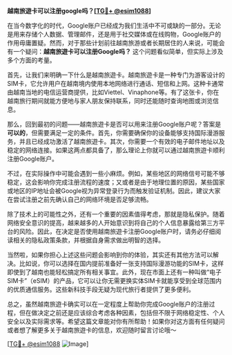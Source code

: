 **越南旅遊卡可以注册google吗？[[TG💪+ @esim1088](https://t.me/s/esim1088)]**

在当今数字化的时代，Google账户已经成为我们生活中不可或缺的一部分。无论是用来存储个人数据、管理邮件，还是用于社交媒体或在线购物，Google账户的作用毋庸置疑。然而，对于那些计划前往越南旅游或者长期居住的人来说，可能会有一个疑问：**越南旅遊卡可以注册Google吗？** 这个问题看似简单，但实际上涉及多个方面的考量。

首先，让我们来明确一下什么是越南旅遊卡。越南旅遊卡是一种专门为游客设计的SIM卡，它允许用户在越南境内使用本地网络进行通话、短信和上网。这种卡通常由越南当地的电信运营商提供，比如Viettel、Vinaphone等。有了这张卡，你在越南旅行期间就能方便地与家人朋友保持联系，同时还能随时查询地图或浏览信息。

那么，回到最初的问题——越南旅遊卡是否可以用来注册Google账户呢？答案是**可以的**，但需要满足一定的条件。首先，你需要确保你的设备能够支持国际漫游服务，并且已经成功激活了越南旅遊卡。其次，你需要一个有效的电子邮件地址以及稳定的网络连接。如果这两点都具备了，那么理论上你就可以通过越南旅遊卡顺利注册Google账户。

不过，在实际操作中可能会遇到一些小麻烦。例如，某些地区的网络信号可能不够稳定，这会影响你完成注册流程的速度；又或者是由于地理位置的原因，某些国家或地区的IP地址会被Google视为异常登录行为而触发验证机制。因此，建议大家在尝试注册之前先确认自己的网络环境是否足够流畅。

除了技术上的可能性之外，还有一个重要的因素值得考虑，那就是隐私保护。随着网络安全意识的提高，越来越多的人开始意识到将自己的个人信息暴露给第三方平台的风险。因此，在决定是否使用越南旅遊卡注册Google账户时，请务必仔细阅读相关的隐私政策条款，并根据自身需求做出明智的选择。

当然啦，如果你担心上述这些问题会影响到你的体验，其实还有其他方法可以解决。比如说，你可以选择在国内提前准备好一张支持国际漫游功能的SIM卡，这样即使到了越南也能轻松搞定所有相关事宜。此外，现在市面上还有一种叫做“电子SIM卡”（eSIM）的产品，它可以让你无需更换实体SIM卡就能享受到全球范围内的优质通信服务。这些新科技手段无疑为现代旅行者提供了更多便利。

总之，虽然越南旅遊卡确实可以在一定程度上帮助你完成Google账户的注册过程，但在做决定之前还是应该综合考虑各种因素，包括但不限于网络稳定性、个人安全以及实际需求等。希望这篇文章能对你有所帮助！如果你对这方面有任何疑问或者想了解更多关于越南旅遊卡的信息，欢迎随时留言讨论哦～

[[TG💪+ @esim1088](https://t.me/s/esim1088) ![Image](https://i.postimg.cc/4NQfJmqS/Snipaste-2025-05-13-00-14-12.png)]